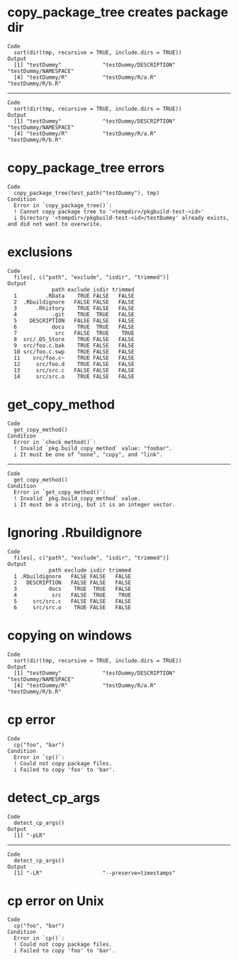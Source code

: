 # copy_package_tree creates package dir

    Code
      sort(dir(tmp, recursive = TRUE, include.dirs = TRUE))
    Output
      [1] "testDummy"             "testDummy/DESCRIPTION" "testDummy/NAMESPACE"  
      [4] "testDummy/R"           "testDummy/R/a.R"       "testDummy/R/b.R"      

---

    Code
      sort(dir(tmp, recursive = TRUE, include.dirs = TRUE))
    Output
      [1] "testDummy"             "testDummy/DESCRIPTION" "testDummy/NAMESPACE"  
      [4] "testDummy/R"           "testDummy/R/a.R"       "testDummy/R/b.R"      

# copy_package_tree errors

    Code
      copy_package_tree(test_path("testDummy"), tmp)
    Condition
      Error in `copy_package_tree()`:
      ! Cannot copy package tree to '<tempdir>/pkgbuild-test-<id>'
      i Directory '<tempdir>/pkgbuild-test-<id>/testDummy' already exists, and did not want to overwrite.

# exclusions

    Code
      files[, c("path", "exclude", "isdir", "trimmed")]
    Output
                  path exclude isdir trimmed
      1         .RData    TRUE FALSE   FALSE
      2  .Rbuildignore   FALSE FALSE   FALSE
      3      .Rhistory    TRUE FALSE   FALSE
      4           .git    TRUE  TRUE   FALSE
      5    DESCRIPTION   FALSE FALSE   FALSE
      6           docs    TRUE  TRUE   FALSE
      7            src   FALSE  TRUE    TRUE
      8  src/.DS_Store    TRUE FALSE   FALSE
      9  src/foo.c.bak    TRUE FALSE   FALSE
      10 src/foo.c.swp    TRUE FALSE   FALSE
      11    src/foo.c~    TRUE FALSE   FALSE
      12     src/foo.d    TRUE FALSE   FALSE
      13     src/src.c   FALSE FALSE   FALSE
      14     src/src.o    TRUE FALSE   FALSE

# get_copy_method

    Code
      get_copy_method()
    Condition
      Error in `check_method()`:
      ! Invalid `pkg.build_copy_method` value: "foobar".
      i It must be one of "none", "copy", and "link".

---

    Code
      get_copy_method()
    Condition
      Error in `get_copy_method()`:
      ! Invalid `pkg.build_copy_method` value.
      i It must be a string, but it is an integer vector.

# Ignoring .Rbuildignore

    Code
      files[, c("path", "exclude", "isdir", "trimmed")]
    Output
                 path exclude isdir trimmed
      1 .Rbuildignore   FALSE FALSE   FALSE
      2   DESCRIPTION   FALSE FALSE   FALSE
      3          docs    TRUE  TRUE   FALSE
      4           src   FALSE  TRUE    TRUE
      5     src/src.c   FALSE FALSE   FALSE
      6     src/src.o    TRUE FALSE   FALSE

# copying on windows

    Code
      sort(dir(tmp, recursive = TRUE, include.dirs = TRUE))
    Output
      [1] "testDummy"             "testDummy/DESCRIPTION" "testDummy/NAMESPACE"  
      [4] "testDummy/R"           "testDummy/R/a.R"       "testDummy/R/b.R"      

# cp error

    Code
      cp("foo", "bar")
    Condition
      Error in `cp()`:
      ! Could not copy package files.
      i Failed to copy 'foo' to 'bar'.

# detect_cp_args

    Code
      detect_cp_args()
    Output
      [1] "-pLR"

---

    Code
      detect_cp_args()
    Output
      [1] "-LR"                   "--preserve=timestamps"

# cp error on Unix

    Code
      cp("foo", "bar")
    Condition
      Error in `cp()`:
      ! Could not copy package files.
      i Failed to copy 'foo' to 'bar'.


